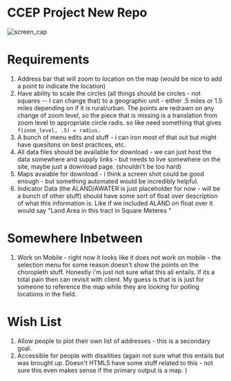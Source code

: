 # CCEP Project New Repo

![screen_cap](https://github.com/datakind/ccep-new-year/blob/master/assets/screencap.png?raw=true "screen_cap")

# Requirements
1. Address bar that will zoom to location on the map (would be nice to add a point to indicate the location)
2. Have ability to scale the circles (all things should be circles - not squares -- I can change that) to a geographic unit - either .5 miles or 1.5 miles depending on if it is rural/urban. The points are redrawn on any change of zoom level, so the piece that is missing is a translation from zoom level to appropriate circle radis. so like need something that gives `f(zoom_level, .5) = radius.`
3. A bunch of menu edits and stuff - i can iron most of that out but might have quesitons on best practices, etc. 
4. All data files should be available for download - we can just host the data somewhere and supply links - but needs to live somewhere on the site, maybe just a download page. (shouldn't be too hard)
5. Maps avaiable for download - i think a screen shot could be good enough - but something automated would be incredibly helpful. 
6. Indicator Data (the ALAND/AWATER is just placeholder for now - will be a bunch of other stuff) should have some sort of float over description of what this information is. Like if we included ALAND on float over it would say "Land Area in this tract in Square Meteres "

# Somewhere Inbetween 
1. Work on Mobile - right now it looks like it does not work on mobile - the selection menu for some reason doesn't show the points on the choropleth stuff. Honestly i'm just not sure what this all entails. If its a total pain then can revisit with client. My guess is that is is just for someone to reference the map while they are looking for polling locations in the field. 

# Wish List
1. Allow people to plot their own list of addresses - this is a secondary goal. 
2. Accessible for people with disailities (again not sure what this entails but was brought up. Doesn't HTML5 have some stuff related to this - not sure this even makes sense if the primary output is a map. )
